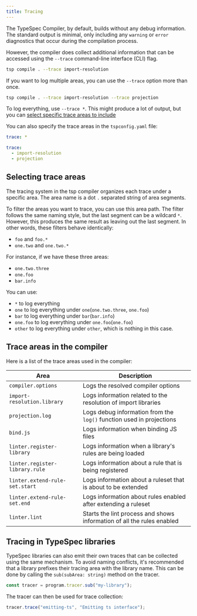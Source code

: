 ```yaml
---
title: Tracing
---
```


The TypeSpec Compiler, by default, builds without any debug information. The standard output is minimal, only including any `warning` or `error` diagnostics that occur during the compilation process.

However, the compiler does collect additional information that can be accessed using the `--trace` command-line interface (CLI) flag.

```bash
tsp compile . --trace import-resolution
```

If you want to log multiple areas, you can use the `--trace` option more than once.

```bash
tsp compile . --trace import-resolution --trace projection
```

To log everything, use `--trace *`. This might produce a lot of output, but you can [select specific trace areas to include](#selecting-trace-areas)

You can also specify the trace areas in the `tspconfig.yaml` file:

```yaml title=tspconfig.yaml
trace: *

trace:
  - import-resolution
  - projection
```

## Selecting trace areas

The tracing system in the tsp compiler organizes each trace under a specific area. The area name is a dot `.` separated string of area segments.

To filter the areas you want to trace, you can use this area path. The filter follows the same naming style, but the last segment can be a wildcard `*`. However, this produces the same result as leaving out the last segment. In other words, these filters behave identically:

- `foo` and `foo.*`
- `one.two` and `one.two.*`

For instance, if we have these three areas:

- `one.two.three`
- `one.foo`
- `bar.info`

You can use:

- `*` to log everything
- `one` to log everything under `one`(`one.two.three`, `one.foo`)
- `bar` to log everything under `bar`(`bar.info`)
- `one.foo` to log everything under `one.foo`(`one.foo`)
- `other` to log everything under `other`, which is nothing in this case.

## Trace areas in the compiler

Here is a list of the trace areas used in the compiler:

| Area                           | Description                                                            |
| ------------------------------ | ---------------------------------------------------------------------- |
| `compiler.options`             | Logs the resolved compiler options                                     |
| `import-resolution.library`    | Logs information related to the resolution of import libraries         |
| `projection.log`               | Logs debug information from the `log()` function used in projections   |
| `bind.js`                      | Logs information when binding JS files                                 |
| `linter.register-library`      | Logs information when a library's rules are being loaded               |
| `linter.register-library.rule` | Logs information about a rule that is being registered                 |
| `linter.extend-rule-set.start` | Logs information about a ruleset that is about to be extended          |
| `linter.extend-rule-set.end`   | Logs information about rules enabled after extending a ruleset         |
| `linter.lint`                  | Starts the lint process and shows information of all the rules enabled |

## Tracing in TypeSpec libraries

TypeSpec libraries can also emit their own traces that can be collected using the same mechanism. To avoid naming conflicts, it's recommended that a library prefixes their tracing area with the library name. This can be done by calling the `sub(subArea: string)` method on the tracer.

```ts
const tracer = program.tracer.sub("my-library");
```

The tracer can then be used for trace collection:

```ts
tracer.trace("emitting-ts", "Emitting ts interface");
```

